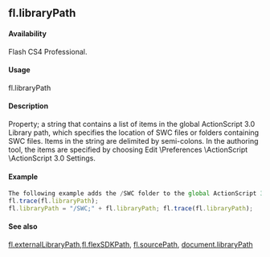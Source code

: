 ## fl.libraryPath

#### Availability

Flash CS4 Professional.

#### Usage

fl.libraryPath

#### Description

Property; a string that contains a list of items in the global ActionScript 3.0 Library path, which specifies the location of SWC files or folders containing SWC files. Items in the string are delimited by semi-colons. In the authoring tool, the items are specified by choosing Edit \Preferences \ActionScript \ActionScript 3.0 Settings.

#### Example

```javascript
The following example adds the /SWC folder to the global ActionScript 3.0 Library path:
fl.trace(fl.libraryPath);
fl.libraryPath = "/SWC;" + fl.libraryPath; fl.trace(fl.libraryPath);

```
#### See also

[fl.externalLibraryPath](#_bookmark479),[fl.flexSDKPath](#_bookmark488), [fl.sourcePath](#_bookmark543), [document.libraryPath](#_bookmark234)
